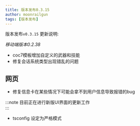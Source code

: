 ```yaml
---
title: 版本发布0.3.15
author: moonrailgun
tags: [版本发布]
---
```


版本发布`v0.3.15` 更新说明:

*移动端版本0.2.38*

- coc7模板增加自定义的武器和技能
- 修复会话系统类型出现错乱的问题

## 网页

- 修复信息卡在某些情况下可能会拿不到用户信息导致报错的bug

:::note
目前正在进行新版UI界面的更新工作  
:::


<!--truncate-->

- tsconfig 设定为严格模式
